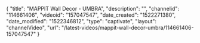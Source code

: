 {
    "title": "MAPPIT Wall Decor - UMBRA",
    "description": "",
    "channelid": "114661406",
    "videoid": "157047547",
    "date_created": "1522271380",
    "date_modified": "1522346812",
    "type": "captivate",
    "layout": "channelVideo",
    "url": "\/latest-videos\/mappit-wall-decor-umbra\/114661406-157047547"
}